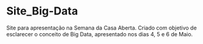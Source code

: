 # Site_Big-Data
Site para apresentação na Semana da Casa Aberta.
Criado com objetivo de esclarecer o conceito de Big Data, apresentado nos dias 4, 5 e 6 de Maio.
